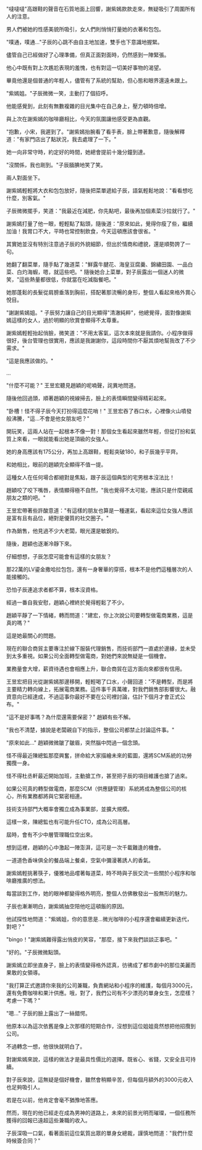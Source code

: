 "噠噠噠"高跟鞋的聲音在石質地面上回響，謝紫嫣款款走來，無疑吸引了周圍所有人的注意。

男人們被她的性感美貌所吸引，女人們則悄悄打量她的衣著和包包。

"噗通，噗通..."子辰的心跳不由自主地加速，雙手也下意識地握緊。

儘管自己已經做好了心理準備，但真正面對面時，仍然感到一陣緊張。

他心中既有對上次尷尬表現的羞愧，也有對這一切美好事物的渴望。

畢竟他還是個普通的年輕人，儘管有了系統的幫助，但心態和眼界還遠未跟上。

"紫嫣姐。"子辰微微一笑，主動打了個招呼。

他能感覺到，此刻有無數複雜的目光集中在自己身上，壓力頓時倍增。

與上次在謝紫嫣的咖啡廳相比，今天的氛圍讓他感受更為直觀。

"抱歉，小宋，我遲到了。"謝紫嫣抬腕看了看手表，臉上帶著歉意，隨後解釋道："有家門店出了點狀況，我去處理了一下。"

她一向非常守時，約定好的時間，她總會提前十幾分鐘到達。

"沒關係，我也剛到。"子辰腼腆地笑了笑。

兩人對面坐下。

謝紫嫣輕輕將大衣和包包放好，隨後把菜單遞給子辰，語氣輕鬆地說："看看想吃什麼，別客氣。"

子辰微微擺手，笑道："我最近在減肥，你先點吧，最後再加個素菜沙拉就行了。"

謝紫嫣打量了他一眼，輕輕點了點頭，隨後道："原來如此，覺得你瘦了些，繼續加油！我胃口不大，平時也常控制飲食，今天這頓應該會很省。" 

其實她並沒有特別注意過子辰的外貌細節，但出於情商和禮貌，還是順勢誇了一句。

她翻了翻菜單，隨手點了幾道菜："鮮露牛腱花、海皇豆腐羹、錦繡田園、一品白菜、白灼海蝦，嗯，就這些吧。" 隨後她合上菜單，對子辰露出一個迷人的微笑，"這些熱量都很低，你就當在吃減脂餐吧。"

她那蓬鬆的長髮從肩膀垂落到胸前，搭配著那流暢的身形，整個人看起來格外賞心悅目。

"謝謝紫嫣姐。" 子辰努力讓自己的目光顯得"清澈純粹"，他總覺得，面對像謝紫嫣這樣的女人，過於明顯的欣賞會顯得不太尊重。

謝紫嫣輕輕抬起俏臉，微笑道："不用太客氣，這次本來就是我請你。小程序做得很好，後台管理也很實用，應該是我謝謝你，這段時間你不厭其煩地幫我改了不少需求。"

"這是我應該做的。"

...

"什麼不可能？" 王昱宏聽見趙穎的呢喃聲，詫異地問道。

隨後他回過頭，順著趙穎的視線掃去，臉上的表情瞬間變得精彩起來。

"卧槽！怪不得子辰今天打扮得這麼花哨！" 王昱宏吞了吞口水，心裡像火山噴發般沸騰，"這…不會是他女朋友吧？"

開玩笑，這兩人站在一起根本不像一對！那個女生看起來雖然年輕，但從打扮和氣質上來看，一眼就能看出她是頂級的女強人。

她的身高應該有175公分，再加上高跟鞋，輕鬆突破180，和子辰幾乎平齊。

和她相比，眼前的趙穎完全顯得不值一提。

這種女人在任何場合都絕對是焦點，跟子辰這個典型的宅男根本沒法比！

趙穎咬了咬下嘴唇，表情顯得極不自然，"我也覺得不太可能，應該只是什麼親戚朋友之類的吧。"

王昱宏帶著些許酸意道："有這樣的朋友也算是一種運氣，看起來這位女強人應該是富有且有品位，絕對是優質的社交圈子。"

作為銷售，他見過不少大老闆，眼光還是敏銳的。

隨後，趙穎也逐漸冷靜下來。

仔細想想，子辰怎麼可能會有這樣的女朋友？

那22萬的LV鎏金撒哈拉包包，還有一身奢華的穿搭，根本不是他們這種層次的人能接觸的。

恐怕子辰連追求者都不算，根本沒資格。

經過一番自我安慰，趙穎心裡終於覺得輕鬆了不少。

趙穎平靜了一下情緒，轉而問道："建宏，你上次說公司要轉型做電商業務，這是真的嗎？"

這是她最關心的問題。

現在的聯合商貿主要專注於線下服裝代理銷售，而技術部門一直處於邊緣，並未受到太多重視。如果公司全面轉型做電商，對她們來說無疑是一個機會。

業務量會大增，薪資待遇也會相應上升，聯合商貿在這方面向來都很有信用。

王昱宏把目光從謝紫嫣那邊移開，輕輕喝了口水，小聲回道："不是轉型，而是將主要精力轉向線上，拓展電商業務。這件事千真萬確，對我們銷售部影響很大。融資意向已經達成，不過這事你最好不要在公司裡討論，估計下個月才會正式公布。"

"這不是好事嗎？為什麼還需要保密？" 趙穎有些不解。

"我也不清楚，據說是老闆親自下的指示，整個公司都禁止討論這件事。"

"原來如此…" 趙穎微微皺了皺眉，突然腦中閃過一個念頭。

怪不得最近陳總監那麼興奮，拼命給大家描繪未來的藍圖，還將SCM系統的功勞獨攬一身。

怪不得杜丞軒最近開始加班，主動搶工作，甚至把子辰的項目維護也搶了過來。

如果公司真的轉型做電商，那麼SCM（供應鏈管理）系統將成為整個公司的核心，所有業務都將與它緊密相連。

技術支持部門大概率會獨立成為事業部，並擴大規模。

這樣一來，陳總監也有可能升任CTO，成為公司高層。

屆時，會有不少中層管理職位空出來。

想到這裡，趙穎的心中激起一陣澎湃，這可是一次千載難逢的機會。

一道道色香味俱全的餐品端上餐桌，空氣中彌漫著誘人的香氣。

謝紫嫣輕挑著筷子，優雅地品嚐著每道菜，時不時與子辰交流一些關於小程序和咖啡廳推廣的想法。

每當談到工作，她的眼神都變得格外明亮，整個人仿佛散發出一股無形的魅力。

子辰也漸漸明白，謝紫嫣抽空陪他吃這頓飯的原因。

他試探性地問道："紫嫣姐，你的意思是…微光咖啡的小程序還會繼續更新迭代，對吧？"

"bingo！"謝紫嫣難得露出俏皮的笑容，"那麼，接下來我們談談正事吧。"

"好的。"子辰微微點頭。

謝紫嫣立即坐直身子，臉上的表情變得格外認真，彷彿成了都市劇中的那位美麗而果敢的女領導。

"我打算正式邀請你來我的公司兼職，負責網站和小程序的維護，每個月3000元，還有免費咖啡和果汁供應。哦，對了，我們公司有不少漂亮的單身女生，怎麼樣？考慮一下嗎？"

"嗯…" 子辰的臉上露出了一絲錯愕。

他原本以為這次依舊是像上次那樣的短期合作，沒想到這位姐姐竟然想把他招攬到公司。

不過轉念一想，他很快就明白了。

對謝紫嫣來說，這樣的做法才是最具性價比的選擇。既省心、省錢，又安全且可持續。

對子辰來說，這無疑是個好機會，雖然會稍顯辛苦，但每個月額外的3000元收入也足夠吸引人。

若是在以前，他肯定會毫不猶豫地答應。

然而，現在的他已經走在成為男神的道路上，未來的前景光明而璀璨，一個任務所獲得的回報已遠超這些兼職的收入。

子辰深吸一口氣，看著面前這位氣質出眾的單身女總裁，謹慎地問道："我們什麼時候簽合同？"
